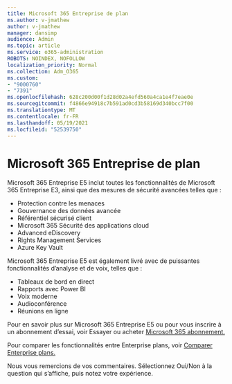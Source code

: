 ```yaml
---
title: Microsoft 365 Entreprise de plan
ms.author: v-jmathew
author: v-jmathew
manager: dansimp
audience: Admin
ms.topic: article
ms.service: o365-administration
ROBOTS: NOINDEX, NOFOLLOW
localization_priority: Normal
ms.collection: Adm_O365
ms.custom:
- "9000760"
- "7391"
ms.openlocfilehash: 628c200d00f1d28d02a4efd560a4ca1e4f7eae0e
ms.sourcegitcommit: f4866e94918c7b591ad0cd3b58169d340bcc7f00
ms.translationtype: MT
ms.contentlocale: fr-FR
ms.lasthandoff: 05/19/2021
ms.locfileid: "52539750"
---
```

# <a name="microsoft-365-enterprise-plan-differences"></a>Microsoft 365 Entreprise de plan

Microsoft 365 Entreprise E5 inclut toutes les fonctionnalités de Microsoft 365 Entreprise E3, ainsi que des mesures de sécurité avancées telles que :

- Protection contre les menaces
- Gouvernance des données avancée
- Référentiel sécurisé client
- Microsoft 365 Sécurité des applications cloud
- Advanced eDiscovery
- Rights Management Services
- Azure Key Vault

Microsoft 365 Entreprise E5 est également livré avec de puissantes fonctionnalités d’analyse et de voix, telles que :

- Tableaux de bord en direct
- Rapports avec Power BI
- Voix moderne
- Audioconférence
- Réunions en ligne

Pour en savoir plus sur Microsoft 365 Entreprise E5 ou pour vous inscrire à un abonnement d’essai, voir Essayer ou acheter [Microsoft 365 abonnement.](https://go.microsoft.com/fwlink/?linkid=2099673)

Pour comparer les fonctionnalités entre Enterprise plans, voir [Comparer Enterprise plans.](https://go.microsoft.com/fwlink/?linkid=2097200)

Nous vous remercions de vos commentaires. Sélectionnez Oui/Non à la question qui s’affiche, puis notez votre expérience.
